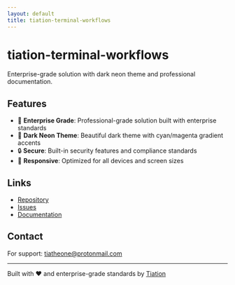 ```yaml
---
layout: default
title: tiation-terminal-workflows
---
```


# tiation-terminal-workflows

Enterprise-grade solution with dark neon theme and professional documentation.

## Features

- 🎯 **Enterprise Grade**: Professional-grade solution built with enterprise standards
- 🎨 **Dark Neon Theme**: Beautiful dark theme with cyan/magenta gradient accents
- 🔒 **Secure**: Built-in security features and compliance standards
- 📱 **Responsive**: Optimized for all devices and screen sizes

## Links

- [Repository](https://github.com/tiaastor/tiation-terminal-workflows)
- [Issues](https://github.com/tiaastor/tiation-terminal-workflows/issues)
- [Documentation](https://github.com/tiaastor/tiation-terminal-workflows/wiki)

## Contact

For support: [tiatheone@protonmail.com](mailto:tiatheone@protonmail.com)

---

Built with ❤️ and enterprise-grade standards by [Tiation](https://github.com/tiaastor)

